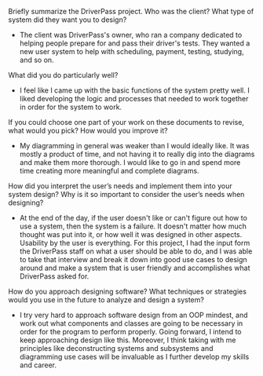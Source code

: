 Briefly summarize the DriverPass project. Who was the client? What type of system did they want you to design?
- The client was DriverPass's owner, who ran a company dedicated to helping people prepare for and pass their driver's tests. They wanted a new user system to help with scheduling, payment, testing, studying, and so on.

What did you do particularly well?
- I feel like I came up with the basic functions of the system pretty well. I liked developing the logic and processes that needed to work together in order for the system to work.

If you could choose one part of your work on these documents to revise, what would you pick? How would you improve it?
- My diagramming in general was weaker than I would ideally like. It was mostly a product of time, and not having it to really dig into the diagrams and make them more thorough. I would like to go in and spend more time creating more meaningful and complete diagrams.

How did you interpret the user’s needs and implement them into your system design? Why is it so important to consider the user’s needs when designing?
- At the end of the day, if the user doesn't like or can't figure out how to use a system, then the system is a failure. It doesn't matter how much thought was put into it, or how well it was designed in other aspects. Usability by the user is everything. For this project, I had the input form the DriverPass staff on what a user should be able to do, and I was able to take that interview and break it down into good use cases to design around and make a system that is user friendly and accomplishes what DriverPass asked for.

How do you approach designing software? What techniques or strategies would you use in the future to analyze and design a system?
- I try very hard to approach software design from an OOP mindest, and work out what components and classes are going to be necessary in order for the program to perform properly. Going forward, I intend to keep approaching design like this. Moreover, I think taking with me principles like deconstructing systems and subsystems and diagramming use cases will be invaluable as I further develop my skills and career. 
